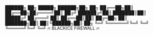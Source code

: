 ██████╗ ██╗      █████╗  ██████╗██╗  ██╗
██╔══██╗██║     ██╔══██╗██╔════╝██║ ██╔╝
██████╔╝██║     ███████║██║     █████╔╝ 
██╔═══╝ ██║     ██╔══██║██║     ██╔═██╗ 
██║     ███████╗██║  ██║╚██████╗██║  ██╗
╚═╝     ╚══════╝╚═╝  ╚═╝ ╚═════╝╚═╝  ╚═╝
       🔥 BLACKICE FIREWALL 🔥
